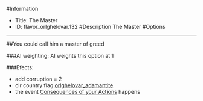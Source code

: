 #Information
 - Title: The Master
 - ID: flavor_orlghelovar.132
#Description
The Master
#Options

___
##You could call him a master of greed

###AI weighting:
AI weights this option at 1


###Efects:<ul><li>add corruption = 2</li><li>clr country flag [orlghelovar_adamantite](../flags/orlghelovar_adamantite.md)</li><li>the event [Consequences of your Actions](../events/consequences_of_your_actions.md) happens</li></ul>
